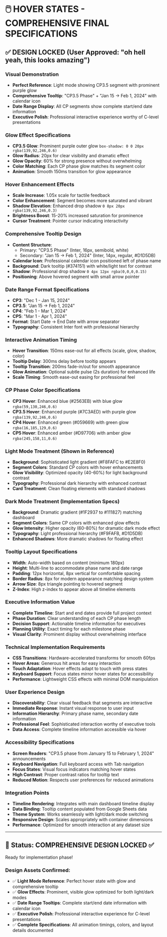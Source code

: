 # 🖱️ HOVER STATES - COMPREHENSIVE FINAL SPECIFICATIONS

## ✅ DESIGN LOCKED (User Approved: "oh hell yeah, this looks amazing")

### **Visual Demonstration**
- **Perfect Reference**: Light mode showing CP3.5 segment with prominent purple glow
- **Comprehensive Tooltip**: "CP3.5 Phase" + "Jan 15 → Feb 1, 2024" with calendar icon
- **Date Range Display**: All CP segments show complete start/end date information
- **Executive Polish**: Professional interactive experience worthy of C-level presentations

### **Glow Effect Specifications**
- **CP3.5 Glow**: Prominent purple outer glow `box-shadow: 0 0 20px rgba(139,92,246,0.6)`
- **Glow Radius**: 20px for clear visibility and dramatic effect
- **Glow Opacity**: 60% for strong presence without overwhelming
- **Color Matching**: Each CP phase glow matches its segment color
- **Animation**: Smooth 150ms transition for glow appearance

### **Hover Enhancement Effects**
- **Scale Increase**: 1.05x scale for tactile feedback
- **Color Enhancement**: Segment becomes more saturated and vibrant
- **Shadow Elevation**: Enhanced drop shadow `0 8px 20px rgba(139,92,246,0.3)`
- **Brightness Boost**: 15-20% increased saturation for prominence
- **Cursor Treatment**: Pointer cursor indicating interactivity

### **Comprehensive Tooltip Design**
- **Content Structure**: 
  - Primary: "CP3.5 Phase" (Inter, 16px, semibold, white)
  - Secondary: "Jan 15 → Feb 1, 2024" (Inter, 14px, regular, #D1D5DB)
- **Calendar Icon**: Professional calendar icon positioned left of phase name
- **Background**: Dark tooltip (#374151) with white/light text for contrast
- **Shadow**: Professional drop shadow `0 4px 12px rgba(0,0,0,0.15)`
- **Positioning**: Above hovered segment with small arrow pointer

### **Date Range Format Specifications**
- **CP3**: "Dec 1 - Jan 15, 2024"
- **CP3.5**: "Jan 15 → Feb 1, 2024" 
- **CP4**: "Feb 1 - Mar 1, 2024"
- **CP5**: "Mar 1 - Apr 1, 2024"
- **Format**: Start Date → End Date with arrow separator
- **Typography**: Consistent Inter font with professional hierarchy

### **Interactive Animation Timing**
- **Hover Transition**: 150ms ease-out for all effects (scale, glow, shadow, color)
- **Tooltip Delay**: 300ms delay before tooltip appears
- **Tooltip Transition**: 200ms fade-in/out for smooth appearance
- **Glow Animation**: Optional subtle pulse (2s duration) for enhanced life
- **Scale Timing**: Smooth ease-out easing for professional feel

### **CP Phase Color Specifications**
- **CP3 Hover**: Enhanced blue (#2563EB) with blue glow `rgba(59,130,246,0.6)`
- **CP3.5 Hover**: Enhanced purple (#7C3AED) with purple glow `rgba(139,92,246,0.6)`
- **CP4 Hover**: Enhanced green (#059669) with green glow `rgba(16,185,129,0.6)`
- **CP5 Hover**: Enhanced amber (#D97706) with amber glow `rgba(245,158,11,0.6)`

### **Light Mode Treatment** (Shown in Reference)
- **Background**: Sophisticated light gradient (#F8FAFC to #E2E8F0)
- **Segment Colors**: Standard CP colors with hover enhancements
- **Glow Visibility**: Optimized opacity (40-60%) for light background contrast
- **Typography**: Professional dark hierarchy with enhanced contrast
- **Card Treatment**: Clean floating elements with standard shadows

### **Dark Mode Treatment** (Implementation Specs)
- **Background**: Dramatic gradient (#1F2937 to #111827) matching dashboard
- **Segment Colors**: Same CP colors with enhanced glow effects
- **Glow Intensity**: Higher opacity (60-80%) for dramatic dark mode effect
- **Typography**: Light professional hierarchy (#F9FAFB, #D1D5DB)
- **Enhanced Shadows**: More dramatic shadows for floating effect

### **Tooltip Layout Specifications**
- **Width**: Auto-width based on content (minimum 180px)
- **Height**: Multi-line to accommodate phase name and date range
- **Padding**: 12px horizontal, 8px vertical for comfortable spacing
- **Border Radius**: 8px for modern appearance matching design system
- **Arrow Size**: 8px triangle pointing to hovered segment
- **Z-Index**: High z-index to appear above all timeline elements

### **Executive Information Value**
- **Complete Timeline**: Start and end dates provide full project context
- **Phase Duration**: Clear understanding of each CP phase length
- **Decision Support**: Actionable timeline information for executives
- **Planning Utility**: Exact timing for each milestone phase
- **Visual Clarity**: Prominent display without overwhelming interface

### **Technical Implementation Requirements**
- **CSS Transitions**: Hardware-accelerated transforms for smooth 60fps
- **Hover Areas**: Generous hit areas for easy interaction
- **Touch Adaptation**: Hover effects adapt to touch with press states
- **Keyboard Support**: Focus states mirror hover states for accessibility
- **Performance**: Lightweight CSS effects with minimal DOM manipulation

### **User Experience Design**
- **Discoverability**: Clear visual feedback that segments are interactive
- **Immediate Response**: Instant visual response to user input
- **Information Hierarchy**: Primary phase name, secondary date information
- **Professional Feel**: Sophisticated interaction worthy of executive tools
- **Data Access**: Complete timeline information accessible via hover

### **Accessibility Specifications**
- **Screen Readers**: "CP3.5 phase from January 15 to February 1, 2024" announcements
- **Keyboard Navigation**: Full keyboard access with Tab navigation
- **Focus States**: Visual focus indicators matching hover states
- **High Contrast**: Proper contrast ratios for tooltip text
- **Reduced Motion**: Respects user preferences for reduced animations

### **Integration Points**
- **Timeline Rendering**: Integrates with main dashboard timeline display
- **Data Binding**: Tooltip content populated from Google Sheets data
- **Theme System**: Works seamlessly with light/dark mode switching
- **Responsive Design**: Scales appropriately with container dimensions
- **Performance**: Optimized for smooth interaction at any dataset size

---

## 🎨 Status: **COMPREHENSIVE DESIGN LOCKED** ✅ 
Ready for implementation phase!

### **Design Assets Confirmed:**
- ✅ **Light Mode Reference**: Perfect hover state with glow and comprehensive tooltip
- ✅ **Glow Effects**: Prominent, visible glow optimized for both light/dark modes  
- ✅ **Date Range Tooltips**: Complete start/end date information with calendar icon
- ✅ **Executive Polish**: Professional interactive experience for C-level presentations
- ✅ **Complete Specifications**: All animation timings, colors, and layout details documented
